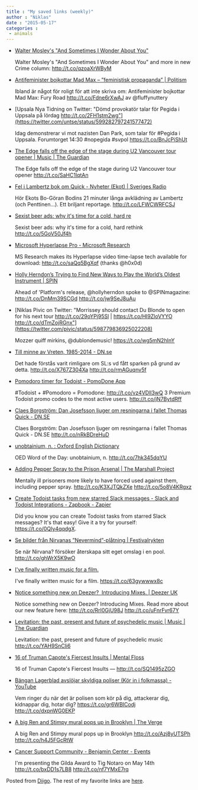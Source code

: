 ```yaml
---
title : "My saved links (weekly)"
author : "Niklas"
date : "2015-05-17"
categories : 
 - animals
---
```


- [Walter Mosley's "And Sometimes I Wonder About You"](http://trib.al/LVPlkyp)
    
    Walter Mosley's "And Sometimes I Wonder About You" and more in new Crime column: http://t.co/qzoaXrWByM
    
- [Antifeminister bojkottar Mad Max – ”feministisk propaganda” | Politism](http://www.politism.se/genusfolket/antifeminister-bojkottar-mad-max-for-dess-feministiska-propaganda/)
    
    Ibland är något för roligt för att inte skriva om: Antifeminister bojkottar Mad Max: Fury Road http://t.co/Fdne6rXwAJ av @fluffynuttery
    
- [Upsala Nya Tidning on Twitter: "Dömd provokatör talar för Pegida i Uppsala på lördag http://t.co/2FH1stm2wg"](https://twitter.com/untse/status/599282797241577472)
    
    Idag demonstrerar vi mot nazisten Dan Park, som talar för #Pegida i Uppsala. Forumtorget 14:30 #nopegida #svpol https://t.co/BnJcPiShUt
    
    
- [The Edge falls off the edge of the stage during U2 Vancouver tour opener | Music | The Guardian](http://www.theguardian.com/music/2015/may/15/the-edge-falls-off-stage-during-u2-vancouver-tour)
    
    The Edge falls off the edge of the stage during U2 Vancouver tour opener http://t.co/SaHC1lqtAn
    
- [Fel i Lambertz bok om Quick - Nyheter (Ekot) | Sveriges Radio](http://sverigesradio.se/sida/artikel.aspx?programid=83&artikel=6165610&playaudio=5327850)
    
    Hör Ekots Bo-Göran Bodins 21 minuter långa avklädning av Lambertz (och Penttinen...). Ett briljant reportage. http://t.co/LFWCWRFCSJ
    
- [Sexist beer ads: why it's time for a cold, hard re](http://trib.al/nSSEaVR)
    
    Sexist beer ads: why it's time for a cold, hard rethink http://t.co/5GoV50Jf4h
    
- [Microsoft Hyperlapse Pro - Microsoft Research](http://research.microsoft.com/en-us/downloads/b199c523-bcd9-4a1f-b58b-af75bd5c621c/)
    
    MS Research makes its Hyperlapse video time-lapse tech available for download: http://t.co/saQq5BgXqf (thanks @h0x0d)
    
- [Holly Herndon’s Trying to Find New Ways to Play the World’s Oldest Instrument | SPIN](http://www.spin.com/2015/05/holly-herndons-trying-to-find-new-ways-to-play-the-worlds-oldest-instrument/)
    
    Ahead of 'Platform's release, @hollyherndon spoke to @SPINmagazine: http://t.co/DnMm39SCGd http://t.co/jw9SeJ8uAu
    
- [Niklas Pivic on Twitter: "Morrissey should contact Du Blonde to open for his next tour http://t.co/29oYPj95Sl | https://t.co/HI9ZloVYYO http://t.co/dTmZojRGnx"](https://twitter.com/pivic/status/598779836925022208)
    
    Mozzer quiff mirkins, @dublondemusic! https://t.co/wg5mN2hInY
    
- [Till minne av Vreten, 1985-2014 - DN.se](http://blogg.dn.se/viktor/2014/08/18/till-minne-av-vreten-1985-2014/)
    
    Det hade förstås varit rimligare om SL:s vd fått sparken på grund av detta. http://t.co/X767Z304Xa http://t.co/rmAGuqnv5f
    
- [Pomodoro timer for Todoist - PomoDone App](http://pomodoneapp.com/pomodoro-timer-for-todoist-pomodone.html?utm_source=TW&utm_medium=TW&utm_campaign=PD4TD)
    
    #Todoist + #Pomodoro = Pomodone: http://t.co/vz4VDll3wQ 3 Premium Todoist promo codes to the most active users. http://t.co/jN7BytdRff
    
    
- [Claes Borgström: Dan ­Josefsson ljuger om resningarna i fallet ­Thomas Quick - DN.SE](http://www.dn.se/kultur-noje/kulturdebatt/claes-borgstrom-dan-josefsson-ljuger-om-resningarna-i-fallet-thomas-quick/)
    
    Claes Borgström: Dan ­Josefsson ljuger om resningarna i fallet ­Thomas Quick - DN.SE http://t.co/nRkBDreHuD
    
- [unobtainium, n. : Oxford English Dictionary](http://www.oed.com/view/Entry/407563?hootPostID=b41533ff958fa3846585a09182c3b3f3)
    
    OED Word of the Day: unobtainium, n. http://t.co/7hk345dqYU
    
- [Adding Pepper Spray to the Prison Arsenal | The Marshall Project](https://www.themarshallproject.org/2015/05/12/adding-pepper-spray-to-the-prison-arsenal?utm_medium=social&utm_campaign=sprout&utm_source=twitter)
    
    Mentally ill prisoners more likely to have forced used against them, including pepper spray. http://t.co/K3XJTQkZXe http://t.co/5o8V4KRgxz
    
- [Create Todoist tasks from new starred Slack messages - Slack and Todoist Integrations - Zapbook - Zapier](https://zapier.com/zapbook/zaps/1580/create-todoist-tasks-from-new-starred-slack-messages/)
    
    Did you know you can create Todoist tasks from starred Slack messages? It's that easy! Give it a try for yourself: https://t.co/0QIy4qqdgX.
    
- [Se bilder från Nirvanas ”Nevermind”-plåtning | Festivalrykten](http://www.festivalrykten.se/se-bilder-fran-nirvanas-nevermind-platning/)
    
    Se när Nirvana? försöker återskapa sitt eget omslag i en pool. http://t.co/ghWrX5K9wO
    
- [I've finally written music for a film.](https://soundcloud.com/nils_frahm/them)
    
    I've finally written music for a film. https://t.co/63gywwwx8c
    
- [Notice something new on Deezer?  Introducing Mixes. | Deezer UK](http://blog.deezer.com/gb/new-feature-mixes/?utm_source=twitter&utm_medium=tweet&utm_content=mixes&utm_campaign=dzr-share)
    
    Notice something new on Deezer? Introducing Mixes. Read more about our new feature here: http://t.co/RrI0GjU98J http://t.co/uFnrFvr67Y
    
- [Levitation: the past, present and future of psychedelic music | Music | The Guardian](http://www.theguardian.com/music/2015/may/11/levitation-past-present-future-psychedelic-music)
    
    Levitation: the past, present and future of psychedelic music http://t.co/YAH9SnCli6
    
- [16 of Truman Capote's Fiercest Insults | Mental Floss](http://mentalfloss.com/article/59199/16-truman-capotes-fiercest-insults)
    
    16 of Truman Capote's Fiercest Insults — http://t.co/SQ1495zZGO
    
- [Bängan Lagerblad avslöjar skyldiga poliser (Kör in i folkmassa) - YouTube](https://www.youtube.com/watch?v=StNVgMoPmE8)
    
    Vem ringer du när det är polisen som kör på dig, attackerar dig, kidnappar dig, hotar dig? https://t.co/gr6WBICodj http://t.co/dxpnWG0EKP
    
- [A big Ren and Stimpy mural pops up in Brooklyn | The Verge](http://www.theverge.com/entertainment/2015/5/10/8577087/ren-and-stimpy-mural-brooklyn?utm_campaign=theverge&utm_content=chorus&utm_medium=social&utm_source=twitter)
    
    A big Ren and Stimpy mural pops up in Brooklyn http://t.co/Azj8yUTSPh http://t.co/h4J5FGcRtW
    
- [Cancer Support Community - Benjamin Center - Events](http://www.cancersupportcommunitybenjamincenter.org/events-news/events.html)
    
    I'm presenting the Gilda Award to Tig Notaro on May 14th http://t.co/bxDD1s7LB8 http://t.co/nf7YMxE7rq
    

Posted from [Diigo](https://www.diigo.com). The rest of my favorite links are [here](https://www.diigo.com/user/npivic).
